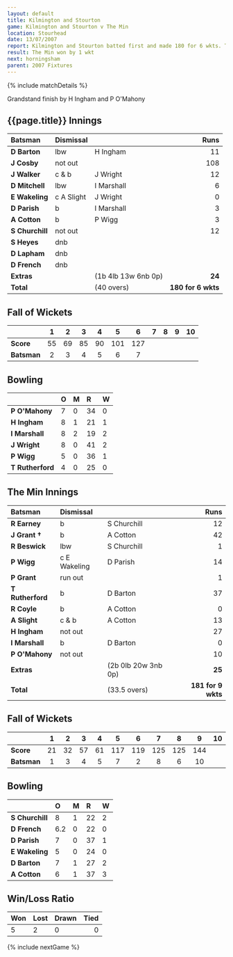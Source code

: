 ```yaml
---
layout: default
title: Kilmington and Stourton
game: Kilmington and Stourton v The Min
location: Stourhead
date: 13/07/2007
report: Kilmington and Stourton batted first and made 180 for 6 wkts. The Min replied with 181 for 9 wkts
result: The Min won by 1 wkt
next: horningsham
parent: 2007 Fixtures
---
```


{% include matchDetails %}

Grandstand finish by H Ingham and P O'Mahony

## {{page.title}} Innings

| Batsman | Dismissal |  | Runs |
|:---|:---|---|---:|
| **D Barton** | lbw | H Ingham | 11 |
| **J Cosby** | not out |  | 108 |
| **J Walker** | c & b | J Wright | 12 |
| **D Mitchell** | lbw | I Marshall | 6 |
| **E Wakeling** | c A Slight | J Wright | 0 |
| **D Parish** | b | I Marshall | 3 |
| **A Cotton** | b | P Wigg | 3 |
| **S Churchill** | not out |  | 12 |
| **S Heyes** | dnb |  |  |
| **D Lapham** | dnb |  |  |
| **D French** | dnb |  |  |
| **Extras** | | (1b 4lb 13w 6nb 0p) | **24** |
| **Total** | | (40 overs) | **180 for 6 wkts** |

## Fall of Wickets

| | 1 | 2 | 3 | 4 | 5 | 6 | 7 | 8 | 9 | 10 |
|---|:---:|:---:|:---:|:---:|:---:|:---:|:---:|:---:|:---:|:---:|
| **Score** | 55 | 69 | 85 | 90 | 101 | 127 |  |  |  |  |
| **Batsman** | 2 | 3 | 4 | 5 | 6 | 7 |  |  |  |  |

## Bowling

| | O | M | R | W |
|---|:---|:---|:---|:---|
| **P O'Mahony** | 7 | 0 | 34 | 0 |
| **H Ingham** | 8 | 1 | 21 | 1 |
| **I Marshall** | 8 | 2 | 19 | 2 |
| **J Wright** | 8 | 0 | 41 | 2 |
| **P Wigg** | 5 | 0 | 36 | 1 |
| **T Rutherford** | 4 | 0 | 25 | 0 |

## The Min Innings

| Batsman | Dismissal |  | Runs |
|:---|:---|---|---:|
| **R Earney** | b | S Churchill | 12 |
| **J Grant &#8224;** | b | A Cotton | 42 |
| **R Beswick** | lbw | S Churchill | 1 |
| **P Wigg** | c E Wakeling | D Parish | 14 |
| **P Grant** | run out |  | 1 |
| **T Rutherford** | b | D Barton | 37 |
| **R Coyle** | b | A Cotton | 0 |
| **A Slight** | c & b | A Cotton | 13 |
| **H Ingham** | not out |  | 27 |
| **I Marshall** | b | D Barton | 0 |
| **P O'Mahony** | not out |  | 10 |
| **Extras** | | (2b 0lb 20w 3nb 0p) | **25** |
| **Total** | | (33.5 overs) | **181 for 9 wkts** |

## Fall of Wickets

| | 1 | 2 | 3 | 4 | 5 | 6 | 7 | 8 | 9 | 10 |
|---|:---:|:---:|:---:|:---:|:---:|:---:|:---:|:---:|:---:|:---:|
| **Score** | 21 | 32 | 57 | 61 | 117 | 119 | 125 | 125 | 144 |  |
| **Batsman** | 1 | 3 | 4 | 5 | 7 | 2 | 8 | 6 | 10 |  |

## Bowling

| | O | M | R | W |
|---|:---|:---|:---|:---|
| **S Churchill** | 8 | 1 | 22 | 2 |
| **D French** | 6.2 | 0 | 22 | 0 |
| **D Parish** | 7 | 0 | 37 | 1 |
| **E Wakeling** | 5 | 0 | 24 | 0 |
| **D Barton** | 7 | 1 | 27 | 2 |
| **A Cotton** | 6 | 1 | 37 | 3 |

## Win/Loss Ratio

| Won | Lost | Drawn | Tied |
|:---|:---|:---|---:|
| 5 | 2 | 0 | 0 |

{% include nextGame %}